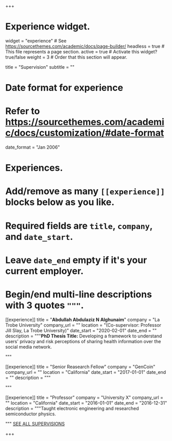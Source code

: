 +++
# Experience widget.
widget = "experience"  # See https://sourcethemes.com/academic/docs/page-builder/
headless = true  # This file represents a page section.
active = true  # Activate this widget? true/false
weight = 3  # Order that this section will appear.

title = "Supervision"
subtitle = ""

# Date format for experience
#   Refer to https://sourcethemes.com/academic/docs/customization/#date-format
date_format = "Jan 2006"

# Experiences.
#   Add/remove as many `[[experience]]` blocks below as you like.
#   Required fields are `title`, `company`, and `date_start`.
#   Leave `date_end` empty if it's your current employer.
#   Begin/end multi-line descriptions with 3 quotes `"""`.
[[experience]]
  title = "**Abdullah Abdulaziz N Alghunaim**"
  company = "La Trobe University"
  company_url = ""
  location = "(Co-supervisor: Professor Jill Slay, La Trobe University)"
  date_start = "2020-02-01"
  date_end = ""
  description = """**PhD Thesis Title:** Developing a framework to understand users' privacy and risk perceptions of sharing health information over the social media network.

  
  """
  
  [[experience]]
  title = "Senior Reasearch Fellow"
  company = "GenCoin"
  company_url = ""
  location = "California"
  date_start = "2017-01-01"
  date_end = ""
  description = """
  
  """

[[experience]]
  title = "Professor"
  company = "University X"
  company_url = ""
  location = "California"
  date_start = "2016-01-01"
  date_end = "2016-12-31"
  description = """Taught electronic engineering and researched semiconductor physics.
  
  

  
  """
[SEE ALL SUPERVISIONS](https://academic-template.netlify.app/supervision/)

+++
